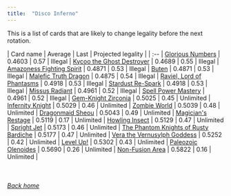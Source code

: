 ```yaml
---
title:  "Disco Inferno"
---
```


This is a list of cards that are likely to change legality before the next rotation.

| Card name | Average | Last | Projected legality |
| :-- |
[Glorious Numbers](https://db.ygoprodeck.com/card/?search=Glorious%20Numbers) | 0.4603 | 0.57 | Illegal |
[Kycoo the Ghost Destroyer](https://db.ygoprodeck.com/card/?search=Kycoo%20the%20Ghost%20Destroyer) | 0.4689 | 0.55 | Illegal |
[Amazoness Fighting Spirit](https://db.ygoprodeck.com/card/?search=Amazoness%20Fighting%20Spirit) | 0.4871 | 0.53 | Illegal |
[Buten](https://db.ygoprodeck.com/card/?search=Buten) | 0.4871 | 0.53 | Illegal |
[Malefic Truth Dragon](https://db.ygoprodeck.com/card/?search=Malefic%20Truth%20Dragon) | 0.4875 | 0.54 | Illegal |
[Raviel, Lord of Phantasms](https://db.ygoprodeck.com/card/?search=Raviel,%20Lord%20of%20Phantasms) | 0.4918 | 0.53 | Illegal |
[Stardust Re-Spark](https://db.ygoprodeck.com/card/?search=Stardust%20Re-Spark) | 0.4918 | 0.53 | Illegal |
[Missus Radiant](https://db.ygoprodeck.com/card/?search=Missus%20Radiant) | 0.4961 | 0.52 | Illegal |
[Spell Power Mastery](https://db.ygoprodeck.com/card/?search=Spell%20Power%20Mastery) | 0.4961 | 0.52 | Illegal |
[Gem-Knight Zirconia](https://db.ygoprodeck.com/card/?search=Gem-Knight%20Zirconia) | 0.5025 | 0.45 | Unlimited |
[Infernity Knight](https://db.ygoprodeck.com/card/?search=Infernity%20Knight) | 0.5029 | 0.46 | Unlimited |
[Zombie World](https://db.ygoprodeck.com/card/?search=Zombie%20World) | 0.5039 | 0.48 | Unlimited |
[Dragonmaid Sheou](https://db.ygoprodeck.com/card/?search=Dragonmaid%20Sheou) | 0.5043 | 0.49 | Unlimited |
[Magician's Restage](https://db.ygoprodeck.com/card/?search=Magician's%20Restage) | 0.5119 | 0.17 | Unlimited |
[Howling Insect](https://db.ygoprodeck.com/card/?search=Howling%20Insect) | 0.5129 | 0.47 | Unlimited |
[Spright Jet](https://db.ygoprodeck.com/card/?search=Spright%20Jet) | 0.5173 | 0.46 | Unlimited |
[The Phantom Knights of Rusty Bardiche](https://db.ygoprodeck.com/card/?search=The%20Phantom%20Knights%20of%20Rusty%20Bardiche) | 0.5177 | 0.47 | Unlimited |
[Vera the Vernusylph Goddess](https://db.ygoprodeck.com/card/?search=Vera%20the%20Vernusylph%20Goddess) | 0.5252 | 0.42 | Unlimited |
[Level Up!](https://db.ygoprodeck.com/card/?search=Level%20Up!) | 0.5302 | 0.43 | Unlimited |
[Paleozoic Olenoides](https://db.ygoprodeck.com/card/?search=Paleozoic%20Olenoides) | 0.5690 | 0.26 | Unlimited |
[Non-Fusion Area](https://db.ygoprodeck.com/card/?search=Non-Fusion%20Area) | 0.5822 | 0.16 | Unlimited |

<br>

###### [Back home](index)